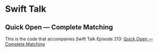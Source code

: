 # Swift Talk
## Quick Open — Complete Matching

This is the code that accompanies Swift Talk Episode 213: [Quick Open — Complete Matching](https://talk.objc.io/episodes/S01E213-quick-open-complete-matching)
